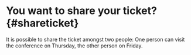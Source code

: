 # You want to share your ticket? {#shareticket}

It is possible to share the ticket amongst two people: One person can visit the conference on Thursday, the other person on Friday.
